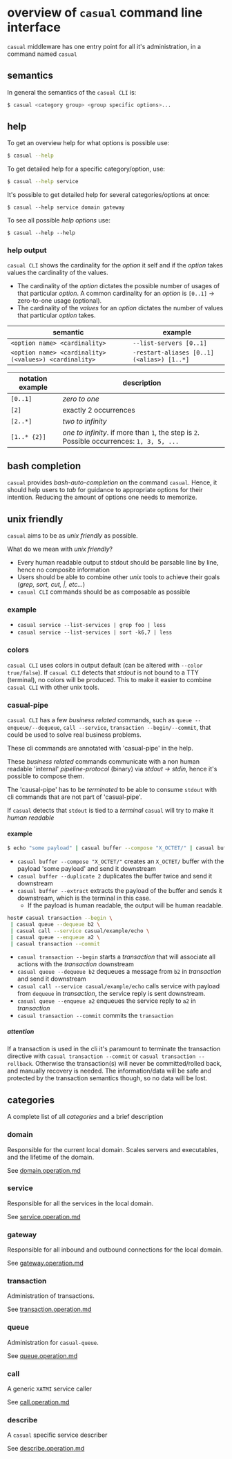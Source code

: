 
# overview of `casual` command line interface

`casual` middleware has one entry point for all it's administration, in a command named `casual`

## semantics

In general the semantics of the `casual CLI` is:

```bash
$ casual <category group> <group specific options>...
```

## help

To get an overview help for what options is possible use:

```bash
$ casual --help
```

To get detailed help for a specific category/option, use:

```bash
$ casual --help service
```

It's possible to get detailed help for several categories/options at once: 

``` shell
$ casual --help service domain gateway
```

To see all possible _help options_ use:

``` shell
$ casual --help --help
```

### help output

`casual CLI` shows the cardinality for the _option_ it self and if the _option_ takes values the
cardinality of the values.

* The cardinality of the _option_ dictates the possible number of usages of that particular 
_option_. A common cardinality for an _option_ is `[0..1]` -> zero-to-one usage (optional).
* The cardinality of the _values_ for an _option_ dictates the number of values that particular
_option_ takes.

semantic                                               | example
-------------------------------------------------------|---------------------------------------------
`<option name> <cardinality>`                          | `--list-servers [0..1]`
`<option name> <cardinality> (<values>) <cardinality>` | `-restart-aliases [0..1]  (<alias>) [1..*]`



notation example  | description
------------------|---------------------------------------------------------------------------------
`[0..1]`          | _zero to one_ 
`[2]`             | exactly 2 occurrences
`[2..*]`          | _two to infinity_
`[1..* {2}]`      | _one to infinity_. if more than `1`, the step is `2`. Possible occurrences: `1, 3, 5, ...`



## bash completion

`casual` provides _bash-auto-completion_ on the command `casual`. Hence, it should help 
users to _tab_ for guidance to appropriate options for their intention. Reducing the amount 
of options one needs to memorize.  

## unix friendly

`casual` aims to be as _unix friendly_ as possible.

What do we mean with _unix friendly_? 

* Every human readable output to stdout should be parsable line by line, hence no composite information
* Users should be able to combine other _unix_ tools to achieve their goals (_grep, sort, cut, |, etc..._) 
* `casual CLI` commands should be as composable as possible

### example

* `casual service --list-services | grep foo | less`
* `casual service --list-services | sort -k6,7 | less`


### colors

`casual CLI` uses colors in output default (can be altered with `--color true/false`).
If `casual CLI` detects that _stdout_ is not bound to a TTY (terminal), no colors will be
produced. This to make it easier to combine `casual CLI` with other unix tools.


### casual-pipe

`casual CLI` has a few _business related_ commands, such as `queue --enqueue/--dequeue`, `call --service`,
`transaction --begin/--commit`, that could be used to solve real business problems. 

These cli commands are annotated with 'casual-pipe' in the help.

These _business related_ commands communicate with a non human readable 'internal' _pipeline-protocol_ (binary) 
via _stdout -> stdin_, hence it's possible to compose them.

The 'causal-pipe' has to be _terminated_ to be able to consume `stdout` with cli commands that are not part
of 'casual-pipe'.

If `casual` detects that `stdout` is tied to a _terminal_ `casual` will try to make it _human readable_

#### example

```bash
$ echo "some payload" | casual buffer --compose "X_OCTET/" | casual buffer --duplicate 2 | casual buffer --extract
```
* `casual buffer --compose "X_OCTET/"` creates an `X_OCTET/` buffer with the payload 'some payload' and send it downstream
* `casual buffer --duplicate 2` duplicates the buffer twice and send it downstream
* `casual buffer --extract` extracts the payload of the buffer and sends it downstream, which is the terminal in this case.
   * If the payload is human readable, the output will be human readable.

```bash
host# casual transaction --begin \
 | casual queue --dequeue b2 \
 | casual call --service casual/example/echo \
 | casual queue --enqueue a2 \
 | casual transaction --commit
```

* `casual transaction --begin` starts a _transaction_ that will associate all actions with the _transaction_ downstream    
* `casual queue --dequeue b2` dequeues a message from `b2` in _transaction_ and send it downstream
* `casual call --service casual/example/echo` calls service with payload from `dequeue` in _transaction_, the service 
    reply is sent downstream.
* `casual queue --enqueue a2` enqueues the service reply to `a2` in _transaction_
* `casual transaction --commit` commits the `transaction` 

##### attention

If a transaction is used in the cli it's paramount to terminate the transaction directive with `casual transaction --commit`
or `casual transaction --rollback`.
Otherwise the transaction(s) will never be committed/rolled back, and manually recovery is needed.
The information/data will be safe and protected by the transaction semantics though, so no data will 
be lost.

  
## categories

A complete list of all _categories_ and a brief description

### domain

Responsible for the current local domain. Scales servers and executables, and the
lifetime of the domain.

See [domain.operation.md](domain.operation.md)

### service

Responsible for all the services in the local domain.

See [service.operation.md](service.operation.md)

### gateway

Responsible for all inbound and outbound connections for the local domain.

See [gateway.operation.md](gateway.operation.md)

### transaction

Administration of transactions.

See [transaction.operation.md](transaction.operation.md)

### queue

Administration for `casual-queue`.

See [queue.operation.md](queue.operation.md)

### call

A generic `XATMI` service caller

See [call.operation.md](call.operation.md)

### describe

A `casual` specific service describer

See [describe.operation.md](describe.operation.md)